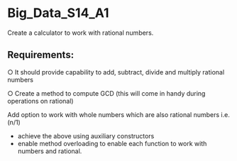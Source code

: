 # Big_Data_S14_A1

Create a calculator to work with rational numbers.

## Requirements:

○ It should provide capability to add, subtract, divide and multiply rational numbers

○ Create a method to compute GCD (this will come in handy during operations on rational)

Add option to work with whole numbers which are also rational numbers i.e. (n/1)
- achieve the above using auxiliary constructors
- enable method overloading to enable each function to work with numbers and rational.
